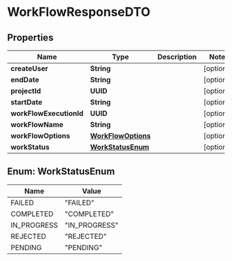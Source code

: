 

# WorkFlowResponseDTO


## Properties

| Name | Type | Description | Notes |
|------------ | ------------- | ------------- | -------------|
|**createUser** | **String** |  |  [optional] |
|**endDate** | **String** |  |  [optional] |
|**projectId** | **UUID** |  |  [optional] |
|**startDate** | **String** |  |  [optional] |
|**workFlowExecutionId** | **UUID** |  |  [optional] |
|**workFlowName** | **String** |  |  [optional] |
|**workFlowOptions** | [**WorkFlowOptions**](WorkFlowOptions.md) |  |  [optional] |
|**workStatus** | [**WorkStatusEnum**](#WorkStatusEnum) |  |  [optional] |



## Enum: WorkStatusEnum

| Name | Value |
|---- | -----|
| FAILED | &quot;FAILED&quot; |
| COMPLETED | &quot;COMPLETED&quot; |
| IN_PROGRESS | &quot;IN_PROGRESS&quot; |
| REJECTED | &quot;REJECTED&quot; |
| PENDING | &quot;PENDING&quot; |



